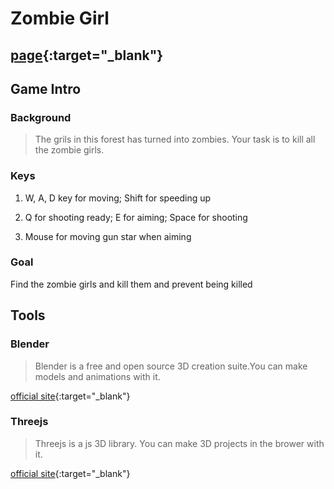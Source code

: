 # Zombie Girl

## [page](https://zhoudaxia2016.github.io/threejs-game/){:target="_blank"}

## Game Intro

### Background

> The grils in this forest has turned into zombies. Your task is to kill
> all the zombie girls.

### Keys

1. W, A, D key for moving; Shift for speeding up

2. Q for shooting ready; E for aiming; Space for shooting

3. Mouse for moving gun star when aiming

### Goal

Find the zombie girls and kill them and prevent being killed

## Tools

### Blender

> Blender is a free and open source 3D creation suite.You can make models and animations with it.

[official site](https://www.blender.org/){:target="_blank"}

### Threejs

> Threejs is a js 3D library. You can make 3D projects in the brower
> with it.

[official site](https://www.threejs.org/){:target="_blank"}
